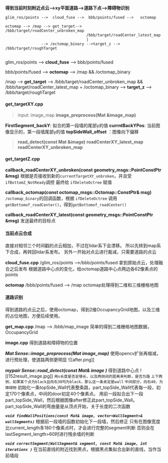 **得到当前时刻附近点云-->xy平面道路-->道路下点-->障碍物识别**


```
glim_ros/points -->  cloud_fuse -->  bbb/points/fused -->	octomap

octomap --> /map --> get_target-->  /bbb/target/roadCenter_unbroken_map 
									/bbb/target/roadCenter_latest_map
									| 
		        --> /octomap_binary -->target_z --> /bbb/target/roughTarget
									

```

glim_ros/points -->  **cloud_fuse** -->  bbb/points/fused

bbb/points/fused -->	**octomap** --> /map  &&   /octomap_binary

/map -->   **get_target**  -->  /bbb/target/roadCenter_unbroken_map && /bbb/target/roadCenter_latest_map
+
/octomap_binary -->  **target_z**  --> /bbb/target/roughTarget

#### get_targetXY.cpp

>input:  image_map
>**image_preprocess(Mat &image_map)**
>
**FirstSegment_backY**:  拟合的第一段墙的尾部y的值
**currntBackYPos**:  当前图像显示的，第一段墙尾部y的值
**topSideWall_offset** ：图像向下偏移
>
> **road_detect(const Mat &image)**
**roadCenterXY_latest_map**
**roadCenterXY_unbroken_map**


#### get_targetZ.cpp

**callback_roadCenterXY_unbroken(const geometry_msgs::PointConstPtr &msg)**
根据是否接收到新的`currentTargetXY_unbroken`，并且受`ifBottomZ_NotReady`调控
最终给 `ifDeleteOctree` 赋值

**callback_octomap(const octomap_msgs::Octomap::ConstPtr& msg)**
`/octomap_binary`的回调函数，根据 `ifDeleteOctree`
调用`getBottomof_roadCenter()`，得到`getBottomof_roadCenter()`

**callback_roadCenterXY_latest(const geometry_msgs::PointConstPtr &msg)**
发送最终的目标点



#### 当前点云合成
直接对相邻三个时间戳的点云相加，不过在lidar系下会漂移。
所以先转到map系下合成，再转回lidar系发布。
另外一开始对点云进行裁减，只需要道路的点云

**cloud_fuse.cpp**
/glim_ros/points -->/bbb/points/fused
拿到原始点云，处理融合之后发布
根据道路中心点的变化，给octomap道路中心点两边各62像素点的points

**octomap**
/bbb/points/fused --> /map
octomap处理得到二维和三维栅格地图
#### 道路识别
得到道路的点云之后，使用octomap，得到2维OccupancyGrid地图，以及三维的占位地图，方便后续使用。

**get_map.cpp**
/map --> /bbb/map_image
简单的得到二维栅格地图数据，OccupancyGrid

**image.cpp**
得到道路和障碍物的位置

***Mat  Sense::image_preprocess(Mat image_map)***
使用opencv扩张再缩减，进行预处理，使道路两侧更明显
![[after.png]]

***mypair  Sense::road_detect(const Mat& image )***
得到道路中心点
![[152result_image.jpg]]
`用x长度是否足够长，以及两侧间的距离来判断，是否为路`
`上下两侧，如果某个点为black且向右30均为black，那么这一条肯定是wall`
`中间部分，向右40，为障碍物`
初始化一条topSide_Wall代表整条路，part_topSide_Wall代表每一段，初定170个像素点，中间的door初定40个像素点。
用前一段拟合出下一段part_topSide_Wall，然后根据图像after修正此part_topSide_Wall。
part_topSide_Wall的弯曲量是从顶点开始，关于长度的二次函数

***`void findWallPositions(const Mat& image, vector<WallSegment>& wallSegments)`***
根据前一段墙的函数初始化下一段墙，然后修正
只有在图像宽度比current_length多180个像素点时，才会进行完整的segment判断
否则会在lastSegment_length>60时进行残余墙的判断

***`void correctSegment(WallSegment& segment, const Mat& image, int iterations )`***
在当前直线的附近找到黑点，根据黑点集拟合出新的直线，当作当前墙段




